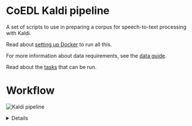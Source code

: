 # CoEDL Kaldi pipeline

A set of scripts to use in preparing a corpus for speech-to-text processing with Kaldi.

Read about [setting up Docker](guides/kaldi-docker-setup.md) to run all this.

For more information about data requirements, see the [data guide](guides/2018-worskhop-preparation.md).

Read about the [tasks](guides/about-the-tasks.md) that can be run.


# Workflow

![Kaldi pipeline](https://g.gravizo.com/source/custom_mark?https%3A%2F%2Fraw.githubusercontent.com%2Fcoedl%2Fkaldi-helpers%2Fmaster%2FREADME.md)

 <details> 
  custom_mark
  digraph G {
    f1 [label="Format 1: Elan"]
    f2 [label="Format 2: Transcriber"]
    f3 [label="Format 3: Praat"]
    conversion [shape="box", label="Conversion", fontsize="20"]
    standard   [shape="box", label="Standard format. JSON file"]
    normalise  [shape="box", label="Normalisation", fontsize="20"]
    norm_model [label="Normalisation rules"]
    pronunciation [shape="box", label="Pronunication", fontsize="20"]
    pron_model [label="Pronunciation rules"]
    kaldi      [shape="box", label="Kaldi", fontsize="20"]
    \
    f1 -> conversion
    f2 -> conversion
    f3 -> conversion
    conversion -> standard
    standard -> normalise [label="TEXT", fontcolor="green"]
    standard -> kaldi [label="AUDIO", fontcolor ="green"]
    norm_model -> normalise
    normalise -> pronunciation
    pron_model -> pronunciation
    pronunciation -> kaldi
  ;})
  custom_mark
</details>